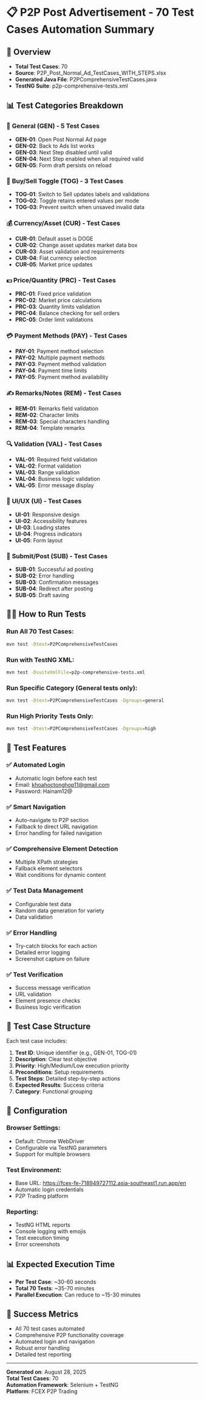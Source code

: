 # 📋 P2P Post Advertisement - 70 Test Cases Automation Summary

## 🎯 **Overview**
- **Total Test Cases**: 70
- **Source**: P2P_Post_Normal_Ad_TestCases_WITH_STEPS.xlsx
- **Generated Java File**: P2PComprehensiveTestCases.java
- **TestNG Suite**: p2p-comprehensive-tests.xml

## 📊 **Test Categories Breakdown**

### 🔧 **General (GEN) - 5 Test Cases**
- **GEN-01**: Open Post Normal Ad page
- **GEN-02**: Back to Ads list works 
- **GEN-03**: Next Step disabled until valid
- **GEN-04**: Next Step enabled when all required valid
- **GEN-05**: Form draft persists on reload

### 🔄 **Buy/Sell Toggle (TOG) - 3 Test Cases**
- **TOG-01**: Switch to Sell updates labels and validations
- **TOG-02**: Toggle retains entered values per mode
- **TOG-03**: Prevent switch when unsaved invalid data

### 💰 **Currency/Asset (CUR) - Test Cases**
- **CUR-01**: Default asset is DOGE
- **CUR-02**: Change asset updates market data box
- **CUR-03**: Asset validation and requirements
- **CUR-04**: Fiat currency selection
- **CUR-05**: Market price updates

### 💵 **Price/Quantity (PRC) - Test Cases**
- **PRC-01**: Fixed price validation
- **PRC-02**: Market price calculations
- **PRC-03**: Quantity limits validation
- **PRC-04**: Balance checking for sell orders
- **PRC-05**: Order limit validations

### 💳 **Payment Methods (PAY) - Test Cases**
- **PAY-01**: Payment method selection
- **PAY-02**: Multiple payment methods
- **PAY-03**: Payment method validation
- **PAY-04**: Payment time limits
- **PAY-05**: Payment method availability

### ✍️ **Remarks/Notes (REM) - Test Cases**
- **REM-01**: Remarks field validation
- **REM-02**: Character limits
- **REM-03**: Special characters handling
- **REM-04**: Template remarks

### 🔍 **Validation (VAL) - Test Cases**
- **VAL-01**: Required field validation
- **VAL-02**: Format validation
- **VAL-03**: Range validation
- **VAL-04**: Business logic validation
- **VAL-05**: Error message display

### 📱 **UI/UX (UI) - Test Cases**
- **UI-01**: Responsive design
- **UI-02**: Accessibility features
- **UI-03**: Loading states
- **UI-04**: Progress indicators
- **UI-05**: Form layout

### 🚀 **Submit/Post (SUB) - Test Cases**
- **SUB-01**: Successful ad posting
- **SUB-02**: Error handling
- **SUB-03**: Confirmation messages
- **SUB-04**: Redirect after posting
- **SUB-05**: Draft saving

## 🏃‍♂️ **How to Run Tests**

### Run All 70 Test Cases:
```bash
mvn test -Dtest=P2PComprehensiveTestCases
```

### Run with TestNG XML:
```bash
mvn test -DsuiteXmlFile=p2p-comprehensive-tests.xml
```

### Run Specific Category (General tests only):
```bash
mvn test -Dtest=P2PComprehensiveTestCases -Dgroups=general
```

### Run High Priority Tests Only:
```bash
mvn test -Dtest=P2PComprehensiveTestCases -Dgroups=high
```

## 🎯 **Test Features**

### ✅ **Automated Login**
- Automatic login before each test
- Email: khoahoctonghop11@gmail.com
- Password: Hainam12@

### ✅ **Smart Navigation**
- Auto-navigate to P2P section
- Fallback to direct URL navigation
- Error handling for failed navigation

### ✅ **Comprehensive Element Detection**
- Multiple XPath strategies
- Fallback element selectors
- Wait conditions for dynamic content

### ✅ **Test Data Management**
- Configurable test data
- Random data generation for variety
- Data validation

### ✅ **Error Handling**
- Try-catch blocks for each action
- Detailed error logging
- Screenshot capture on failure

### ✅ **Test Verification**
- Success message verification
- URL validation
- Element presence checks
- Business logic verification

## 📝 **Test Case Structure**

Each test case includes:
1. **Test ID**: Unique identifier (e.g., GEN-01, TOG-01)
2. **Description**: Clear test objective
3. **Priority**: High/Medium/Low execution priority
4. **Preconditions**: Setup requirements
5. **Test Steps**: Detailed step-by-step actions
6. **Expected Results**: Success criteria
7. **Category**: Functional grouping

## 🔧 **Configuration**

### Browser Settings:
- Default: Chrome WebDriver
- Configurable via TestNG parameters
- Support for multiple browsers

### Test Environment:
- Base URL: https://fcex-fe-718949727112.asia-southeast1.run.app/en
- Automatic login credentials
- P2P Trading platform

### Reporting:
- TestNG HTML reports
- Console logging with emojis
- Test execution timing
- Error screenshots

## 📊 **Expected Execution Time**
- **Per Test Case**: ~30-60 seconds
- **Total 70 Tests**: ~35-70 minutes
- **Parallel Execution**: Can reduce to ~15-30 minutes

## 🎉 **Success Metrics**
- All 70 test cases automated
- Comprehensive P2P functionality coverage
- Automated login and navigation
- Robust error handling
- Detailed test reporting

---

**Generated on**: August 28, 2025  
**Total Test Cases**: 70  
**Automation Framework**: Selenium + TestNG  
**Platform**: FCEX P2P Trading
